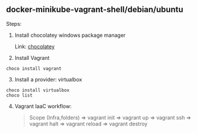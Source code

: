 ## docker-minikube-vagrant-shell/debian/ubuntu

Steps:
1. Install chocolatey windows package manager

	Link: [chocolatey](https://docs.chocolatey.org/en-us/choco/setup)


2. Install Vagrant

```shell
choco install vagrant
```	
	
3. Install a provider: virtualbox

```shell
choco install virtualbox
choco list
```

4. Vagrant IaaC workflow: 
    > Scope (Infra,folders) => vagrant init => vagrant up => vagrant ssh => vagrant halt => vagrant reload => vagrant destroy